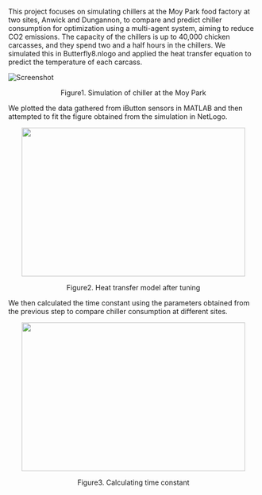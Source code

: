 This project focuses on simulating chillers at the Moy Park food factory at two sites, Anwick and Dungannon, to compare and predict chiller consumption for optimization using a multi-agent system, aiming to reduce CO2 emissions. The capacity of the chillers is up to 40,000 chicken carcasses, and they spend two and a half hours in the chillers. We simulated this in Butterfly8.nlogo and applied the heat transfer equation to predict the temperature of each carcass.

![Screenshot](https://github.com/user-attachments/assets/3a2a4945-d6f2-4297-9e65-270801d83e94)
<p align="center" >
Figure1. Simulation of chiller at the Moy Park

We plotted the data gathered from iButton sensors in MATLAB and then attempted to fit the figure obtained from the simulation in NetLogo.

<p align="center" >
<img src="https://github.com/hgolshanian/Netlogo/blob/main/Photos/Capture4.PNG" width=450 height=300>
<p align="center" >
Figure2. Heat transfer model after tuning


We then calculated the time constant using the parameters obtained from the previous step to compare chiller consumption at different sites.
<p align="center" >
<img src="https://github.com/hgolshanian/Netlogo/blob/main/Photos/Capture5.PNG" width=450 height=300>
<p align="center" >
Figure3. Calculating time constant
